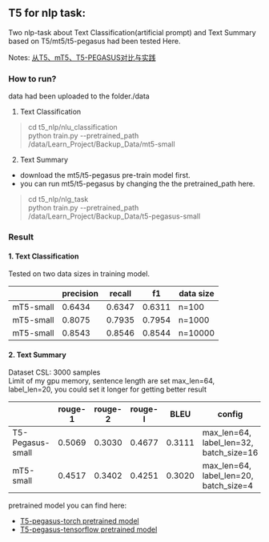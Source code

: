## T5 for nlp task:
Two nlp-task about Text Classification(artificial prompt) and Text Summary based on T5/mt5/t5-pegasus had been tested Here.

Notes: [从T5、mT5、T5-PEGASUS对比与实践](https://zhuanlan.zhihu.com/p/555372846)  
### How to run?
data had been uploaded to the folder./data 

1. Text Classification

> cd t5_nlp/nlu_classification    
> python train.py --pretrained_path /data/Learn_Project/Backup_Data/mt5-small

2. Text Summary

- download the mt5/t5-pegasus pre-train model first.
- you can run mt5/t5-pegasus by changing the the pretrained_path here.

> cd t5_nlp/nlg_task  
> python train.py --pretrained_path /data/Learn_Project/Backup_Data/t5-pegasus-small

### Result

#### 1. Text Classification

Tested on two data sizes in training model.

|           | precision | recall | f1     | data size |
|-----------|-----------|--------|--------|-----------|
| mT5-small | 0.6434    | 0.6347 | 0.6311 | n=100     |
| mT5-small | 0.8075    | 0.7935 | 0.7954 | n=1000    |
| mT5-small | 0.8543    | 0.8546 | 0.8544 | n=10000   |

#### 2. Text Summary

Dataset CSL: 3000 samples  
Limit of my gpu memory, sentence length are set max_len=64, label_len=20, you could set it longer for getting better
result

|                  | rouge-1 | rouge-2 | rouge-l | BLEU   | config                                  |
|------------------|---------|---------|---------|--------|-----------------------------------------|
| T5-Pegasus-small | 0.5069  | 0.3030  | 0.4677  | 0.3111 | max_len=64, label_len=32, batch_size=16 |
| mT5-small        | 0.4517  | 0.3402  | 0.4251  | 0.3020 | max_len=64, label_len=20, batch_size=4  |

pretrained model you can find here:  
- [T5-pegasus-torch pretrained model](https://github.com/renmada/t5-pegasus-pytorch)  
- [T5-pegasus-tensorflow pretrained model](https://github.com/ZhuiyiTechnology/t5-pegasus)